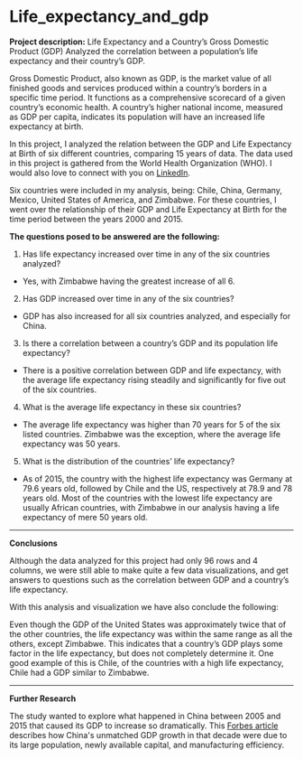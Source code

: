 # Life_expectancy_and_gdp

**Project description:** 
Life Expectancy and a Country’s Gross Domestic Product (GDP)
Analyzed the correlation between a population’s life expectancy and their country’s GDP.

Gross Domestic Product, also known as GDP, is the market value of all finished goods and services produced within a country’s borders in a specific time period. It functions as a comprehensive scorecard of a given country’s economic health. A country’s higher national income, measured as GDP per capita, indicates its population will have an increased life expectancy at birth.

In this project, I analyzed the relation between the GDP and Life Expectancy at Birth of six different countries, comparing 15 years of data. The data used in this project is gathered from the World Health Organization (WHO). I would also love to connect with you on [LinkedIn](https://www.linkedin.com/in/jonathanmastin1913).

Six countries were included in my analysis, being: Chile, China, Germany, Mexico, United States of America, and Zimbabwe. For these countries, I went over the relationship of their GDP and Life Expectancy at Birth for the time period between the years 2000 and 2015.

**The questions posed to be answered are the following:**
1) Has life expectancy increased over time in any of the six countries analyzed?
  - Yes, with Zimbabwe having the greatest increase of all 6.
2) Has GDP increased over time in any of the six countries?
  - GDP has also increased for all six countries analyzed, and especially for China.
3) Is there a correlation between a country’s GDP and its population life expectancy?
  - There is a positive correlation between GDP and life expectancy, with the average life expectancy rising steadily and significantly for five out of the six countries.
4) What is the average life expectancy in these six countries?
  - The average life expectancy was higher than 70 years for 5 of the six listed countries. Zimbabwe was the exception, where the average life expectancy was 50 years.
5) What is the distribution of the countries’ life expectancy?
  - As of 2015, the country with the highest life expectancy was Germany at 79.6 years old, followed by Chile and the US, respectively at 78.9 and 78 years old. Most of the countries with the lowest life expectancy are usually African countries, with Zimbabwe in our analysis having a life expectancy of mere 50 years old.

---

**Conclusions**

Although the data analyzed for this project had only 96 rows and 4 columns, we were still able to make quite a few data visualizations, and get answers to questions such as the correlation between GDP and a country’s life expectancy.

With this analysis and visualization we have also conclude the following:

Even though the GDP of the United States was approximately twice that of the other countries, the life expectancy was within the same range as all the others, except Zimbabwe. This indicates that a country’s GDP plays some factor in the life expectancy, but does not completely determine it. One good example of this is Chile, of the countries with a high life expectancy, Chile had a GDP similar to Zimbabwe.

---

**Further Research**

The study wanted to explore what happened in China between 2005 and 2015 that caused its GDP to increase so dramatically. This [Forbes article](https://www.forbes.com/sites/peterpham/2018/03/06/is-there-a-secret-growth-hormone-added-to-chinas-economy/#40869ba53f13) describes how China's unmatched GDP growth in that decade were due to its large population, newly available capital, and manufacturing efficiency.

